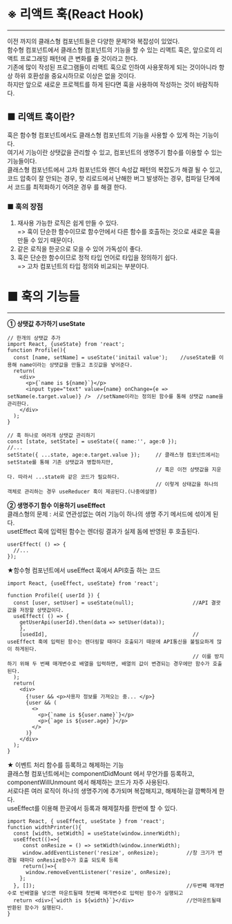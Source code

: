 # ※ 리액트 훅(React Hook)
- - - 
이전 까지의 클래스형 컴포넌트들은 다양한 문제?와 복잡성이 있었다.   
함수형 컴포넌트에서 클래스형 컴포넌트의 기능을 할 수 있는 리액트 훅은, 앞으로의 리액트 프로그래밍 패턴에 큰 변화를 줄 것이라고 한다.    
기존에 많이 작성된 프로그램들이 리액트 훅으로 인하여 사용못하게 되는 것이아니라 항상 하위 호환성을 중요시하므로 이상은 없을 것이다.   
하지만 앞으로 새로운 프로젝트를 하게 된다면 훅을 사용하여 작성하는 것이 바람직하다.   


## ■ 리액트 훅이란?
훅은 함수형 컴포넌트에서도 클래스형 컴포넌트의 기능을 사용할 수 있게 하는 기능이다.   
여기서 기능이란 상탯값을 관리할 수 있고, 컴포넌트의 생명주기 함수를 이용할 수 있는 기능들이다.   
클래스형 컴포넌트에서 고차 컴포넌트와 랜더 속성값 패턴의 복잡도가 해결 될 수 있고,    
코드 압축이 잘 안되는 경우, 핫 리로드에서 난해한 버그 발생하는 경우, 컴파일 단계에서 코드를 최적화하기 어려운 경우 를 해결 한다.   


### ■ 훅의 장점
1.  재사용 가능한 로직은 쉽게 만들 수 있다.   
  => 훅이 단순한 함수이므로 함수안에서 다른 함수를 호출하는 것으로 새로운 훅을 만들 수 있기 때문이다.    
2.  같은 로직을 한곳으로 모을 수 있어 가독성이 좋다.    
3.  훅은 단순한 함수이므로 정적 타입 언어로 타입을 정의하기 쉽다.   
  => 고차 컴포넌트의 타입 정의와 비교되는 부분이다.    
  

# ■ 훅의 기능들
- - -
**① 상탯값 추가하기 useState**    
```
// 한개의 상탯값 추가
import React, {useState} from 'react';
function Profile(){
  const [name, setName] = useState('initail value');    //useState를 이용해 name이라는 상탯값을 만들고 초깃값을 넣어준다.
  return(
    <div>
      <p>{`name is ${name}`}</p>
      <input type="text" value={name} onChange={e => setName(e.target.value)} />  //setName이라는 정의된 함수를 통해 상탯값 name을 관리한다.
    </div>
  );
}

// 훅 하나로 여러개 상탯값 관리하기
const [state, setState] = useState({ name:'', age:0 });
//...
setState({ ...state, age:e.target.value });     // 클래스형 컴포넌트에서는 setState를 통해 기존 상탯값과 병합하지만,
                                                // 훅은 이전 상탯값을 지운다. 따라서 ...state와 같은 코드가 필요하다.
                                                // 이렇게 상태값을 하나의 객체로 관리하는 경우 useReducer 훅이 제공된다.(나중에설명)
``` 

**② 생명주기 함수 이용하기 useEffect**   
클래스형의 문제 : 서로 연관성없는 여러 기능이 하나의 생명 주기 메서드에 섞이게 된다.   
usetEffect 훅에 입력된 함수는 렌더링 결과가 실제 돔에 반영된 후 호출된다.   
```
userEffect( () => {
  //...
});
```

★함수형 컴포넌트에서 useEffect 훅에서 API호출 하는 코드   
```
import React, {useEffect, useState} from 'react';

function Profile({ userId }) {
  const [user, setUser] = useState(null);                   //API 결괏값을 저장할 상탯값이다.
  useEffect( () => {
    getUserApi(userId).then(data => setUser(data));
    },
    [usedId],                                               // useEffect 훅에 입력된 함수는 렌더링할 때마다 호출되기 때문에 API통신을 불필요하게 많이 하게된다.
                                                            // 이를 방지하기 위해 두 번째 매개변수로 배열을 입력하면, 배열의 값이 변경되는 경우에만 함수가 호출된다. 
  );
  return(
    <div>
      {!user && <p>사용자 정보를 가져오는 중... </p>}
      {user && (
        <>
          <p>{`name is ${user.name}`}</p>
          <p>{`age is ${user.age}`}</p>
        </>
      )}
    </div>
  );
}
```

★ 이벤트 처리 함수를 등록하고 해제하는 기능    
클래스형 컴포넌트에서는 componentDidMount 에서 무언가를 등록하고, componentWillUnmount 에서 해제하는 코드가 자주 사용된다.   
서로다른 여러 로직이 하나의 생명주기에 추가되며 복잡해지고, 해제하는걸 깜빡하게 한다.   
useEffect를 이용해 한곳에서 등록과 해제절차를 한번에 할 수 있다.   
```
import React, { useEffect, useState } from 'react';
function widthPrinter(){
  const [width, setWidth] = useState(window.innerWidth);
  useEffect(()=>{
     const onResize = () => setWidth(window.innerWidth);
     window.addEventListener('resize', onResize);         //창 크기가 변경될 때마다 onResize함수가 호출 되도록 등록
     return()=>{
      window.removeEventListener('resize', onResize);
    };
  }, []);                                                 //두번째 매개변수로 빈배열을 넣으면 마운트될때 첫번째 매개변수로 입력된 함수가 실행되고 
  return <div>{`width is ${width}`}</div>                 //언마운트될때 반환된 함수가 실행된다.
}
```
